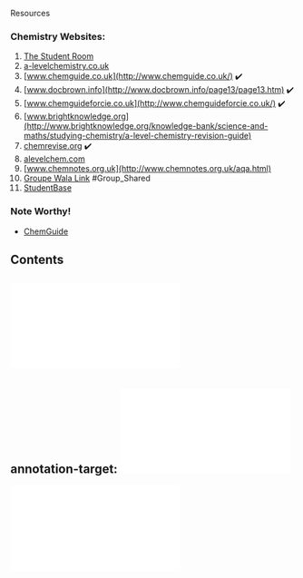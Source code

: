 Resources

### Chemistry Websites:

1. [The Student Room](http://www.thestudentroom.co.uk/wiki/Category:A_Level_Chemistry_Revision_Notes)
2. [a-levelchemistry.co.uk](http://a-levelchemistry.co.uk/)
3. [www.chemguide.co.uk](http://www.chemguide.co.uk/) :heavy_check_mark:
4. [www.docbrown.info](http://www.docbrown.info/page13/page13.htm) :heavy_check_mark:
5. [www.chemguideforcie.co.uk](http://www.chemguideforcie.co.uk/) :heavy_check_mark:
6. [www.brightknowledge.org](http://www.brightknowledge.org/knowledge-bank/science-and-maths/studying-chemistry/a-level-chemistry-revision-guide) 
7. [chemrevise.org](http://chemrevise.org/) :heavy_check_mark:
8. [alevelchem.com](http://alevelchem.com/)
9. [www.chemnotes.org.uk](http://www.chemnotes.org.uk/aqa.html)
10. [Groupe Wala Link](https://www.dropbox.com/sh/8oj9l43kvsde12c/AADAUuhOOgMGh13T1eyfkRiJa?dl=0) #Group_Shared 
11. [StudentBase](https://studentbase.app/item/ck59vdeum1jcb07665tk7lsvy)

### Note Worthy!
- [ChemGuide](https://www.chemguide.co.uk/)

## Contents

![](Chemistry/attatchments/Cambridge%20International%20AS%20and%20A%20Level%20Chemistry.pdf)
---
annotation-target: ![](Chemistry/A2/Chemistry_Syllabus(ALVL).pdf)
---

![](Chemistry/attatchments/Chemistry_Syllabus(ALVL)-update.pdf)

